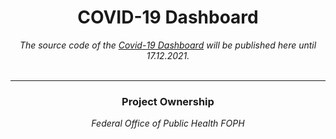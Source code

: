 <h1 align="center">COVID-19 Dashboard</h1>
<p align="center">
  <i>The source code of the <a href="https://www.covid19.admin.ch">Covid-19 Dashboard</a> will be published here until 17.12.2021.</i>
  <br><br>
</p>
<hr>
<h3 align="center">Project Ownership</h3>
<p align="center">
  <i>Federal Office of Public Health FOPH</i>
</p>